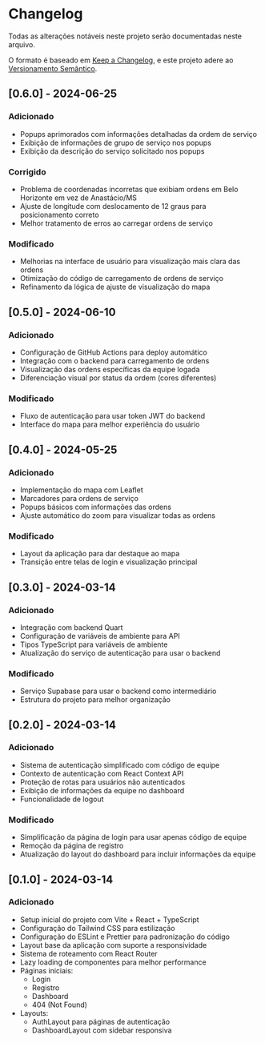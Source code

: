 # Changelog

Todas as alterações notáveis neste projeto serão documentadas neste arquivo.

O formato é baseado em [Keep a Changelog](https://keepachangelog.com/pt-BR/1.0.0/),
e este projeto adere ao [Versionamento Semântico](https://semver.org/lang/pt-BR/).

## [0.6.0] - 2024-06-25

### Adicionado
- Popups aprimorados com informações detalhadas da ordem de serviço
- Exibição de informações de grupo de serviço nos popups
- Exibição da descrição do serviço solicitado nos popups

### Corrigido
- Problema de coordenadas incorretas que exibiam ordens em Belo Horizonte em vez de Anastácio/MS
- Ajuste de longitude com deslocamento de 12 graus para posicionamento correto
- Melhor tratamento de erros ao carregar ordens de serviço

### Modificado
- Melhorias na interface de usuário para visualização mais clara das ordens
- Otimização do código de carregamento de ordens de serviço
- Refinamento da lógica de ajuste de visualização do mapa

## [0.5.0] - 2024-06-10

### Adicionado
- Configuração de GitHub Actions para deploy automático
- Integração com o backend para carregamento de ordens
- Visualização das ordens específicas da equipe logada
- Diferenciação visual por status da ordem (cores diferentes)

### Modificado
- Fluxo de autenticação para usar token JWT do backend
- Interface do mapa para melhor experiência do usuário

## [0.4.0] - 2024-05-25

### Adicionado
- Implementação do mapa com Leaflet
- Marcadores para ordens de serviço
- Popups básicos com informações das ordens
- Ajuste automático do zoom para visualizar todas as ordens

### Modificado
- Layout da aplicação para dar destaque ao mapa
- Transição entre telas de login e visualização principal

## [0.3.0] - 2024-03-14

### Adicionado
- Integração com backend Quart
- Configuração de variáveis de ambiente para API
- Tipos TypeScript para variáveis de ambiente
- Atualização do serviço de autenticação para usar o backend

### Modificado
- Serviço Supabase para usar o backend como intermediário
- Estrutura do projeto para melhor organização

## [0.2.0] - 2024-03-14

### Adicionado
- Sistema de autenticação simplificado com código de equipe
- Contexto de autenticação com React Context API
- Proteção de rotas para usuários não autenticados
- Exibição de informações da equipe no dashboard
- Funcionalidade de logout

### Modificado
- Simplificação da página de login para usar apenas código de equipe
- Remoção da página de registro
- Atualização do layout do dashboard para incluir informações da equipe

## [0.1.0] - 2024-03-14

### Adicionado
- Setup inicial do projeto com Vite + React + TypeScript
- Configuração do Tailwind CSS para estilização
- Configuração do ESLint e Prettier para padronização do código
- Layout base da aplicação com suporte a responsividade
- Sistema de roteamento com React Router
- Lazy loading de componentes para melhor performance
- Páginas iniciais:
  - Login
  - Registro
  - Dashboard
  - 404 (Not Found)
- Layouts:
  - AuthLayout para páginas de autenticação
  - DashboardLayout com sidebar responsiva 